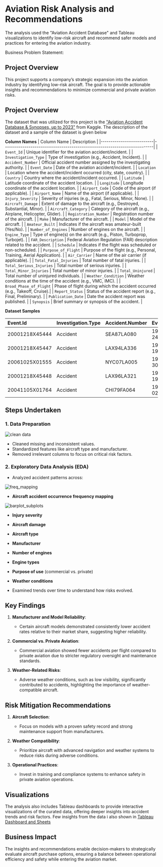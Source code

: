 # Aviation Risk Analysis and Recommendations

The analysis used the "Aviation Accident Database" and Tableau visualizations to identify low-risk aircraft and recommend safer models and practices for entering the aviation industry.

Business Problem Statement:


## Project Overview
This project supports a company’s strategic expansion into the aviation industry by identifying low-risk aircraft. The goal is to provide actionable insights and recommendations to minimize commercial and private aviation risks.

## Project Overview
The dataset that was utilized for this project is the ["Aviation Accident Database & Synopses, up to 2023"](https://www.kaggle.com/datasets/khsamaha/aviation-accident-database-synopses) from Kaggle. The description of the dataset and a sample of the dataset is given below

**Column Names**
| Column Name               | Description                                                                 |
|---------------------------|-----------------------------------------------------------------------------|
| `Event_Id`                | Unique identifier for the aviation accident/incident.                      |
| `Investigation_Type`      | Type of investigation (e.g., Accident, Incident).                          |
| `Accident_Number`         | Official accident number assigned by the investigating authority.          |
| `Event_Date`              | Date of the aviation accident/incident.                                    |
| `Location`                | Location where the accident/incident occurred (city, state, country).      |
| `Country`                 | Country where the accident/incident occurred.                              |
| `Latitude`                | Latitude coordinate of the accident location.                              |
| `Longitude`               | Longitude coordinate of the accident location.                             |
| `Airport_Code`            | Code of the airport (if applicable).                                       |
| `Airport_Name`            | Name of the airport (if applicable).                                       |
| `Injury_Severity`         | Severity of injuries (e.g., Fatal, Serious, Minor, None).                  |
| `Aircraft_Damage`         | Extent of damage to the aircraft (e.g., Destroyed, Substantial, Minor).    |
| `Aircraft_Category`       | Category of the aircraft (e.g., Airplane, Helicopter, Glider).             |
| `Registration_Number`     | Registration number of the aircraft.                                       |
| `Make`                    | Manufacturer of the aircraft.                                              |
| `Model`                   | Model of the aircraft.                                                     |
| `Amateur_Built`           | Indicates if the aircraft was amateur-built (Yes/No).                      |
| `Number_of_Engines`       | Number of engines on the aircraft.                                         |
| `Engine_Type`             | Type of engine(s) on the aircraft (e.g., Piston, Turboprop, Turbojet).     |
| `FAR_Description`         | Federal Aviation Regulation (FAR) description related to the accident.     |
| `Schedule`                | Indicates if the flight was scheduled or non-scheduled.                    |
| `Purpose_of_Flight`       | Purpose of the flight (e.g., Personal, Training, Aerial Application).      |
| `Air_Carrier`             | Name of the air carrier (if applicable).                                   |
| `Total_Fatal_Injuries`    | Total number of fatal injuries.                                            |
| `Total_Serious_Injuries`  | Total number of serious injuries.                                          |
| `Total_Minor_Injuries`    | Total number of minor injuries.                                            |
| `Total_Uninjured`         | Total number of uninjured individuals.                                     |
| `Weather_Condition`       | Weather conditions at the time of the accident (e.g., VMC, IMC).           |
| `Broad_Phase_of_Flight`   | Phase of flight during which the accident occurred (e.g., Takeoff, Cruise).|
| `Report_Status`           | Status of the accident report (e.g., Final, Preliminary).                  |
| `Publication_Date`        | Date the accident report was published.                                    |
| `Synopsis`                | Brief summary or synopsis of the accident.                                 |

**Dataset Samples**

| Event.Id       | Investigation.Type   | Accident.Number   | Event.Date   | Location        | Country       | Latitude | Longitude | Airport.Code | Airport.Name | Injury.Severity   | Aircraft.damage   | Aircraft.Category | Registration.Number   | Make     | Model    | Amateur.Built   | Number.of.Engines | Engine.Type   | FAR.Description | Schedule | Purpose.of.flight   | Air.carrier | Total.Fatal.Injuries | Total.Serious.Injuries | Total.Minor.Injuries | Total.Uninjured | Weather.Condition   | Broad.phase.of.flight   | Report.Status   | Publication.Date   |
|:---------------|:---------------------|:------------------|:-------------|:----------------|:--------------|-----------:|------------:|---------------:|---------------:|:------------------|:------------------|--------------------:|:----------------------|:---------|:---------|:----------------|--------------------:|:--------------|------------------:|-----------:|:--------------------|--------------:|-----------------------:|-------------------------:|-----------------------:|------------------:|:--------------------|:------------------------|:----------------|:-------------------|
| 20001218X45444 | Accident             | SEA87LA080        | 1948-10-24   | MOOSE CREEK, ID | United States | nan      | nan      | nan | nan | Fatal(2)          | Destroyed         | nan | NC6404                | Stinson  | 108-3    | No              | 1 | Reciprocating | nan | nan | Personal            | nan | 2 | 0 | 0 | 0 | UNK                 | Cruise                  | Probable Cause  | nan                |
| 20001218X45447 | Accident             | LAX94LA336        | 1962-07-19   | BRIDGEPORT, CA  | United States | nan      | nan      | nan | nan | Fatal(4)          | Destroyed         | nan | N5069P                | Piper    | PA24-180 | No              | 1 | Reciprocating | nan | nan | Personal            | nan | 4 | 0 | 0 | 0 | UNK                 | Unknown                 | Probable Cause  | 19-09-1996         |
| 20061025X01555 | Accident             | NYC07LA005        | 1974-08-30   | Saltville, VA   | United States | 36.9222 | -81.8781 | nan | nan | Fatal(3)          | Destroyed         | nan | N5142R                | Cessna   | 172M     | No              | 1 | Reciprocating | nan | nan | Personal            | nan | 3 | nan | nan | nan | IMC                 | Cruise                  | Probable Cause  | 26-02-2007         |
| 20001218X45448 | Accident             | LAX96LA321        | 1977-06-19   | EUREKA, CA      | United States | nan      | nan      | nan | nan | Fatal(2)          | Destroyed         | nan | N1168J                | Rockwell | 112      | No              | 1 | Reciprocating | nan | nan | Personal            | nan | 2 | 0 | 0 | 0 | IMC                 | Cruise                  | Probable Cause  | 12-09-2000         |
| 20041105X01764 | Accident             | CHI79FA064        | 1979-08-02   | Canton, OH      | United States | nan      | nan      | nan | nan | Fatal(1)          | Destroyed         | nan | N15NY                 | Cessna   | 501      | No              | nan | nan           | nan | nan | Personal            | nan | 1 | 2 | nan | 0 | VMC                 | Approach                | Probable Cause  | 16-04-1980         |

## Steps Undertaken

### 1. Data Preparation
![clean data](https://raw.githubusercontent.com/RezuwanHassan262/Aviation-Accident-Data-Analysis-and-Business-Recommendations/main/images/13.jpg) 
- Cleaned missing and inconsistent values.
- Standardized features like aircraft type and manufacturer.
- Removed irrelevant columns to focus on critical risk factors.

### 2. Exploratory Data Analysis (EDA)
- Analyzed accident patterns across:

![freq_mapping](https://raw.githubusercontent.com/RezuwanHassan262/Aviation-Accident-Data-Analysis-and-Business-Recommendations/main/images/1.png)

  - **Aircraft accident occurrence frequency mapping**

![barplot_subplots](https://raw.githubusercontent.com/RezuwanHassan262/Aviation-Accident-Data-Analysis-and-Business-Recommendations/main/images/2.png)
  
  - **Injury severity**
  - **Aircraft damage**
  - **Aircraft type**
  - **Manufacturer**
  - **Number of engines**
  - **Engine types**
  - **Purpose of use** (commercial vs. private)
  - **Weather conditions**
    
- Examined trends over time to understand how risks evolved.

## Key Findings
1. **Manufacturer and Model Reliability**:
   - Certain aircraft models demonstrated consistently lower accident rates relative to their market share, suggesting higher reliability.

2. **Commercial vs. Private Aviation**:
   - Commercial aviation showed fewer accidents per flight compared to private aviation due to stricter regulatory oversight and maintenance standards.

3. **Weather-Related Risks**:
   - Adverse weather conditions, such as low visibility, significantly contributed to accidents, highlighting the importance of weather-compatible aircraft.

## Risk Mitigation Recommendations
1. **Aircraft Selection**:
   - Focus on models with a proven safety record and strong maintenance support from manufacturers.

2. **Weather Compatibility**:
   - Prioritize aircraft with advanced navigation and weather systems to reduce risks during adverse conditions.

3. **Operational Practices**:
   - Invest in training and compliance systems to enhance safety in private aviation operations.

## Visualizations
The analysis also includes Tableau dashboards to provide interactive visualizations of the curated data, offering deeper insights into accident trends and risk factors. Few insights from the data i also shown in [Tableau Dashboard and Sheets](https://public.tableau.com/app/profile/md.reuzwan.hassan/viz/AviationAccidentDatabaseTableauDashboards/Dashboard1)

## Business Impact
The insights and recommendations enable decision-makers to strategically evaluate aircraft purchase options, ensuring a balance between operational efficiency and safety while entering the aviation market.

